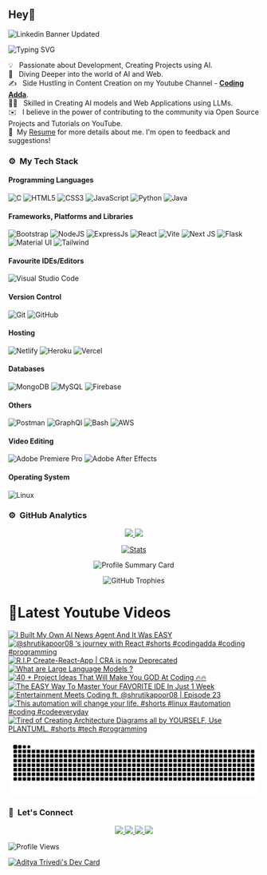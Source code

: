 ## Hey👋
![Linkedin Banner Updated](https://github.com/Yuvadi29/Yuvadi29/assets/80524895/64e39555-2b44-48be-a6b2-1a2a13c285be)


![Typing SVG](https://readme-typing-svg.herokuapp.com?font=comfortaa&color=ffffff&size=24&width=500&lines=🚀Software-Developer;🎙️Podcaster;📷Content-Creator;🎤Speaker;👋Nice+to+meet+you...)

💡 &nbsp; Passionate about Development, Creating Projects using AI.\
🧠 &nbsp; Diving Deeper into the world of AI and Web.\
✍️ &nbsp; Side Hustling in Content Creation on my Youtube Channel - **[Coding Adda](https://www.youtube.com/@Coding_adda)**.\
🧑‍🏭 &nbsp; Skilled in Creating AI models and Web Applications using LLMs.\
✉️ &nbsp; I believe in the power of contributing to the community via Open Source Projects and Tutorials on YouTube.\
📄 &nbsp;My [Resume](Aditya_Trivedi_CV.pdf) for more details about me. I'm open to feedback and suggestions!

### ⚙️ &nbsp;My Tech Stack
#### Programming Languages 

![C](https://skillicons.dev/icons?i=c)
![HTML5](https://skillicons.dev/icons?i=html)
![CSS3](https://skillicons.dev/icons?i=css)
![JavaScript](https://skillicons.dev/icons?i=js)
![Python](https://skillicons.dev/icons?i=python)
![Java](https://skillicons.dev/icons?i=java)

#### Frameworks, Platforms and Libraries

![Bootstrap](https://skillicons.dev/icons?i=bootstrap)
![NodeJS](https://skillicons.dev/icons?i=nodejs)
![ExpressJs](https://skillicons.dev/icons?i=express)
![React](https://skillicons.dev/icons?i=react)
![Vite](https://skillicons.dev/icons?i=vite)
![Next JS](https://skillicons.dev/icons?i=nextjs)
![Flask](https://skillicons.dev/icons?i=flask)
![Material UI](https://skillicons.dev/icons?i=materialui)
![Tailwind](https://skillicons.dev/icons?i=tailwind)


#### Favourite IDEs/Editors

![Visual Studio Code](https://skillicons.dev/icons?i=vscode)


#### Version Control

![Git](https://skillicons.dev/icons?i=git)
![GitHub](https://skillicons.dev/icons?i=github)

#### Hosting

![Netlify](https://skillicons.dev/icons?i=netlify)
![Heroku](https://skillicons.dev/icons?i=heroku)
![Vercel](https://skillicons.dev/icons?i=vercel)

#### Databases

![MongoDB](https://skillicons.dev/icons?i=mongodb)
![MySQL](https://skillicons.dev/icons?i=mysql)
![Firebase](https://skillicons.dev/icons?i=firebase)

#### Others

![Postman](https://skillicons.dev/icons?i=postman)
![GraphQl](https://skillicons.dev/icons?i=graphql)
![Bash](https://skillicons.dev/icons?i=bash)
![AWS](https://skillicons.dev/icons?i=aws)

#### Video Editing
![Adobe Premiere Pro](https://skillicons.dev/icons?i=pr)
![Adobe After Effects](https://skillicons.dev/icons?i=ae)

#### Operating System

![Linux](https://skillicons.dev/icons?i=linux)

<!--START_SECTION:waka-->
<!--END_SECTION:waka-->

### ⚙️ &nbsp;GitHub Analytics

<p align="center">
  <a href="https://github.com/Yuvadi29">
    <img height="180em" src="https://github-readme-stats-eight-theta.vercel.app/api?username=Yuvadi29&show_icons=true&theme=algolia&include_all_commits=true&count_private=true"/>
    <img height="180em" src="https://github-readme-stats-eight-theta.vercel.app/api/top-langs/?username=Yuvadi29&layout=compact&langs_count=8&theme=algolia"/>
  </a>
</p>

<p align="center">
    <!-- Stats Card -->
    <a href="https://github.com/Yuvadi29">
        <img src="https://github-stats-alpha.vercel.app/api/?username=Yuvadi29&cc=333333&tc=ffffff&ic=4B8BDA" alt="Stats" />
    </a>
</p>


<p align="center">
    <!-- Profile Summary Card -->
    <img src="https://github-profile-summary-cards.vercel.app/api/cards/profile-details?username=Yuvadi29&theme=algolia" alt="Profile Summary Card" />
</p>

<p align="center">
    <!-- Trophy Stats -->
    <img src="https://github-profile-trophy.vercel.app/?username=Yuvadi29&theme=tokyonight" alt="GitHub Trophies" />
</p>


# 📸Latest Youtube Videos
<!-- BEGIN YOUTUBE-CARDS -->
[![I Built My Own AI News Agent And It Was EASY](https://ytcards.demolab.com/?id=JD88thteAiQ&title=I+Built+My+Own+AI+News+Agent+And+It+Was+EASY&lang=en&timestamp=1741102210&background_color=%230d1117&title_color=%23ffffff&stats_color=%23dedede&max_title_lines=1&width=250&border_radius=5 "I Built My Own AI News Agent And It Was EASY")](https://www.youtube.com/watch?v=JD88thteAiQ)
[![@shrutikapoor08 ‘s journey with React #shorts #codingadda #coding #programming](https://ytcards.demolab.com/?id=1rO2h5RG7LQ&title=%40shrutikapoor08+%E2%80%98s+journey+with+React+%23shorts+%23codingadda+%23coding+%23programming&lang=en&timestamp=1741098601&background_color=%230d1117&title_color=%23ffffff&stats_color=%23dedede&max_title_lines=1&width=250&border_radius=5 "@shrutikapoor08 ‘s journey with React #shorts #codingadda #coding #programming")](https://www.youtube.com/watch?v=1rO2h5RG7LQ)
[![R.I.P Create-React-App | CRA is now Deprecated](https://ytcards.demolab.com/?id=rn1GBYnwdyE&title=R.I.P+Create-React-App+%7C+CRA+is+now+Deprecated&lang=en&timestamp=1740720622&background_color=%230d1117&title_color=%23ffffff&stats_color=%23dedede&max_title_lines=1&width=250&border_radius=5 "R.I.P Create-React-App | CRA is now Deprecated")](https://www.youtube.com/watch?v=rn1GBYnwdyE)
[![What are Large Language Models ?](https://ytcards.demolab.com/?id=JFEnHsIG43Y&title=What+are+Large+Language+Models+%3F&lang=en&timestamp=1740461445&background_color=%230d1117&title_color=%23ffffff&stats_color=%23dedede&max_title_lines=1&width=250&border_radius=5 "What are Large Language Models ?")](https://www.youtube.com/watch?v=JFEnHsIG43Y)
[![40 + Project Ideas That Will Make You GOD At Coding 🔥🔥](https://ytcards.demolab.com/?id=tJ_h-c8eG7w&title=40+%2B+Project+Ideas+That+Will+Make+You+GOD+At+Coding+%F0%9F%94%A5%F0%9F%94%A5&lang=en&timestamp=1740115821&background_color=%230d1117&title_color=%23ffffff&stats_color=%23dedede&max_title_lines=1&width=250&border_radius=5 "40 + Project Ideas That Will Make You GOD At Coding 🔥🔥")](https://www.youtube.com/watch?v=tJ_h-c8eG7w)
[![The EASY Way To Master Your FAVORITE IDE In Just 1 Week](https://ytcards.demolab.com/?id=KoKLPq0fM5o&title=The+EASY+Way+To+Master+Your+FAVORITE+IDE+In+Just+1+Week&lang=en&timestamp=1739856607&background_color=%230d1117&title_color=%23ffffff&stats_color=%23dedede&max_title_lines=1&width=250&border_radius=5 "The EASY Way To Master Your FAVORITE IDE In Just 1 Week")](https://www.youtube.com/watch?v=KoKLPq0fM5o)
[![Entertainment Meets Coding ft. @shrutikapoor08 | Episode 23](https://ytcards.demolab.com/?id=Xy1BgPY3sAg&title=Entertainment+Meets+Coding+ft.+%40shrutikapoor08+%7C+Episode+23&lang=en&timestamp=1739518209&background_color=%230d1117&title_color=%23ffffff&stats_color=%23dedede&max_title_lines=1&width=250&border_radius=5 "Entertainment Meets Coding ft. @shrutikapoor08 | Episode 23")](https://www.youtube.com/watch?v=Xy1BgPY3sAg)
[![This automation will change your life. #shorts #linux #automation #coding #codeeveryday](https://ytcards.demolab.com/?id=anVsuxXIxuY&title=This+automation+will+change+your+life.+%23shorts+%23linux+%23automation+%23coding+%23codeeveryday&lang=en&timestamp=1739463186&background_color=%230d1117&title_color=%23ffffff&stats_color=%23dedede&max_title_lines=1&width=250&border_radius=5 "This automation will change your life. #shorts #linux #automation #coding #codeeveryday")](https://www.youtube.com/watch?v=anVsuxXIxuY)
[![Tired of Creating Architecture Diagrams all by YOURSELF, Use PLANTUML. #shorts #tech #programming](https://ytcards.demolab.com/?id=l5lhvRkouuA&title=Tired+of+Creating+Architecture+Diagrams+all+by+YOURSELF%2C+Use+PLANTUML.+%23shorts+%23tech+%23programming&lang=en&timestamp=1739374253&background_color=%230d1117&title_color=%23ffffff&stats_color=%23dedede&max_title_lines=1&width=250&border_radius=5 "Tired of Creating Architecture Diagrams all by YOURSELF, Use PLANTUML. #shorts #tech #programming")](https://www.youtube.com/watch?v=l5lhvRkouuA)
<!-- END YOUTUBE-CARDS -->

<img src="https://raw.githubusercontent.com/Yuvadi29/Yuvadi29/output/snake.svg" alt="Snake animation" />

###

### 👋 &nbsp;Let's Connect
<p align="center">
  <a href="https://www.linkedin.com/in/adityat1702/">
        <img
            height="25"
            src="https://img.shields.io/badge/linkedin-%230077B5.svg?style=for-the-badge&logo=linkedin&logoColor=white"
        />
  </a>
  <a href="mailto:letstalkaditya@gmail.com">
        <img
            height="25"
            src="https://img.shields.io/badge/Gmail-D14836?style=for-the-badge&logo=gmail&logoColor=white"
        />
  <a href="https://youtube.com/@coding_adda">
    <img
        height="25"
        src="https://img.shields.io/badge/YouTube-red?/-@coding_adda?style=for-the-badge&logo=youtube&logoColor=white"
  </a>
    <a href="https://github.com/Yuvadi29">
        <img
            height="25"
            src="https://img.shields.io/badge/github-%23121011.svg?style=for-the-badge&logo=github&logoColor=white"
        />
    </a>
</p>

![Profile Views](https://komarev.com/ghpvc/?username=Yuvadi29&color=blue&style=flat&label=Profile+Views&base=1000)

<a href="https://app.daily.dev/devadi"><img src="https://api.daily.dev/devcards/v2/E1VtXQx33L0b4y5qw4f9k.png?type=default&r=4xe" width="356" alt="Aditya Trivedi's Dev Card"/></a>

